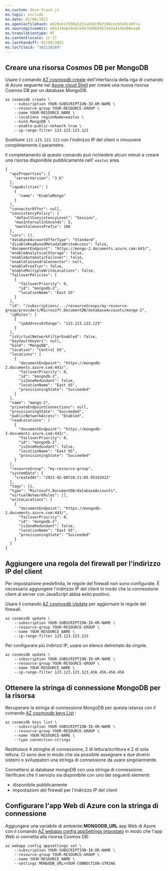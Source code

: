 ```yaml
---
ms.custom: devx-track-js
ms.topic: include
ms.date: 02/08/2021
ms.openlocfilehash: e820cb17038a5251e658c9b7286cec65ddc40fca
ms.sourcegitcommit: b0a119a624e9cb6b76d968951543a414bd08eaa0
ms.translationtype: MT
ms.contentlocale: it-IT
ms.lasthandoff: 03/09/2021
ms.locfileid: "102118269"
---
```

## <a name="create-a-cosmos-db-resource-for-mongodb"></a>Creare una risorsa Cosmos DB per MongoDB

Usare il comando [AZ cosmosdb create](/cli/azure/cosmosdb#az_cosmosdb_create) dell'interfaccia della riga di comando di Azure seguente nel [Azure cloud Shell](https://shell.azure.com) per creare una nuova risorsa Cosmos DB per un database MongoDB. 

```azurecli
az cosmosdb create \
    --subscription YOUR-SUBSCRIPTION-ID-OR-NAME \
    --resource-group YOUR-RESOURCE-GROUP \
    --name YOUR-RESOURCE_NAME \
    --locations regionName=eastus \
    --kind MongoDB \
    --enable-public-network true \
    --ip-range-filter 123.123.123.123 
```

Sostituire `123.123.123.123` con l'indirizzo IP del client o rimuovere completamente il parametro. 

Il completamento di questo comando può richiedere alcuni minuti e creare una risorsa disponibile pubblicamente nell' `eastus` area. 

```text
{
  "apiProperties": {
    "serverVersion": "3.6"
  },
  "capabilities": [
    {
      "name": "EnableMongo"
    }
  ],
  "connectorOffer": null,
  "consistencyPolicy": {
    "defaultConsistencyLevel": "Session",
    "maxIntervalInSeconds": 5,
    "maxStalenessPrefix": 100
  },
  "cors": [],
  "databaseAccountOfferType": "Standard",
  "disableKeyBasedMetadataWriteAccess": false,
  "documentEndpoint": "https://mongo-2.documents.azure.com:443/",
  "enableAnalyticalStorage": false,
  "enableAutomaticFailover": false,
  "enableCassandraConnector": null,
  "enableFreeTier": false,
  "enableMultipleWriteLocations": false,
  "failoverPolicies": [
    {
      "failoverPriority": 0,
      "id": "mongodb-2",
      "locationName": "East US"
    }
  ],
  "id": "/subscriptions/.../resourceGroups/my-resource-group/providers/Microsoft.DocumentDB/databaseAccounts/mongo-2",
  "ipRules": [
    {
      "ipAddressOrRange": "123.123.123.123"
    }
  ],
  "isVirtualNetworkFilterEnabled": false,
  "keyVaultKeyUri": null,
  "kind": "MongoDB",
  "location": "Central US",
  "locations": [
    {
      "documentEndpoint": "https://mongodb-2.documents.azure.com:443/",
      "failoverPriority": 0,
      "id": "mongodb-2",
      "isZoneRedundant": false,
      "locationName": "East US",
      "provisioningState": "Succeeded"
    }
  ],
  "name": "mongo-2",
  "privateEndpointConnections": null,
  "provisioningState": "Succeeded",
  "publicNetworkAccess": "Enabled",
  "readLocations": [
    {
      "documentEndpoint": "https://mongodb-2.documents.azure.com:443/",
      "failoverPriority": 0,
      "id": "mongodb-2",
      "isZoneRedundant": false,
      "locationName": "East US",
      "provisioningState": "Succeeded"
    }
  ],
  "resourceGroup": "my-resource-group",
  "systemData": {
    "createdAt": "2021-02-08T20:21:05.9519342Z"
  },
  "tags": {},
  "type": "Microsoft.DocumentDB/databaseAccounts",
  "virtualNetworkRules": [],
  "writeLocations": [
    {
      "documentEndpoint": "https://mongodb-2.documents.azure.com:443/",
      "failoverPriority": 0,
      "id": "mongodb-2",
      "isZoneRedundant": false,
      "locationName": "East US",
      "provisioningState": "Succeeded"
    }
  ]
}
```

## <a name="add-firewall-rule-for-your-client-ip-address"></a>Aggiungere una regola del firewall per l'indirizzo IP del client

Per impostazione predefinita, le regole del firewall non sono configurate. È necessario aggiungere l'indirizzo IP del client in modo che la connessione client al server con JavaScript abbia esito positivo.

Usare il comando [AZ cosmosdb Update](/cli/azure/cosmosdb#az_cosmosdb_update) per aggiornare le regole del firewall.

```azurecli
az cosmosdb update \
    --subscription YOUR-SUBSCRIPTION-ID-OR-NAME \
    --resource-group YOUR-RESOURCE-GROUP \
    --name YOUR-RESOURCE_NAME \
    --ip-range-filter 123.123.123.123
```

Per configurare più indirizzi IP, usare un elenco delimitato da virgole.

```azurecli
az cosmosdb update \
    --subscription YOUR-SUBSCRIPTION-ID-OR-NAME \
    --resource-group YOUR-RESOURCE-GROUP \
    --name YOUR-RESOURCE_NAME \
    --ip-range-filter 123.123.123.123,456.456.456.456
```

## <a name="get-the-mongodb-connection-string-for-your-resource"></a>Ottenere la stringa di connessione MongoDB per la risorsa

Recuperare la stringa di connessione MongoDB per questa istanza con il comando [AZ cosmosdb keys List](/cli/azure/cosmosdb/keys#az_cosmosdb_keys_list) :

```azurecli
az cosmosdb keys list \
    --subscription YOUR-SUBSCRIPTION-ID-OR-NAME \
    --resource-group YOUR-RESOURCE-GROUP \
    --name YOUR-RESOURCE-NAME \
    --type connection-strings 
```

Restituisce 4 stringhe di connessione, 2 di lettura/scrittura e 2 di sola lettura. Ci sono due in modo che sia possibile assegnare a due diversi sistemi o sviluppatori una stringa di connessione da usare singolarmente. 

Connettersi al database mongoDB con una stringa di connessione. Verificare che il servizio sia disponibile con uno dei seguenti elementi:

* disponibile pubblicamente
* impostazioni del firewall per l'indirizzo IP del client

## <a name="configure-your-azure-web-app-with-the-connection-string"></a>Configurare l'app Web di Azure con la stringa di connessione

Aggiungere una variabile di ambiente **MONGODB_URL** app Web di Azure con il comando [AZ webapp config appSettings impostato](/cli/azure/webapp/config/appsettings#az_webapp_config_appsettings_set) in modo che l'app Web si connetta alla risorsa Cosmos DB:

```azurecli
az webapp config appsettings set \
    --subscription YOUR-SUBSCRIPTION-ID-OR-NAME \
    --resource-group YOUR-RESOURCE-GROUP \
    --name YOUR-RESOURCE_NAME \
    --settings MONGODB_URL=YOUR-CONNECTION-STRING
```
